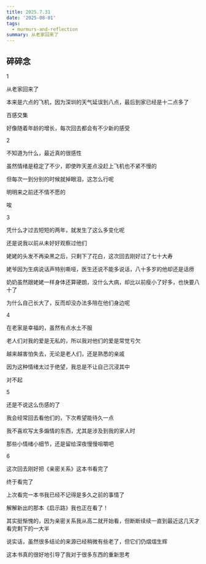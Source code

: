 ```yaml
---
title: 2025.7.31
date: '2025-08-01'
tags:
  - murmurs-and-reflection
summary: 从老家回来了
---
```

## 碎碎念
1

从老家回来了

本来是六点的飞机，因为深圳的天气延误到八点，最后到家已经是十二点多了

百感交集

好像随着年龄的增长，每次回去都会有不少新的感受

2

不知道为什么，最近真的很感性

虽然情绪是稳定了不少，即使昨天差点没赶上飞机也不紧不慢的

但每次一到分别的时候就掉眼泪，这怎么行呢

明明来之前还不情不愿的

唉

3

凭什么才过去短短的两年，就发生了这么多变化呢

还是说我以前从未好好观察过他们

姥姥的头发不再染黑之后，只剩下了花白，这次回去刚好过了七十大寿

姥爷因为生病说话声特别嘶哑，医生还说不能多说话，八十多岁的他却还是话痨

奶奶虽然跟姥姥一样身体还算硬朗，没什么大病，却比以前瘦小了好多，也快要八十了

为什么自己长大了，反而却没办法多陪在他们身边呢

4

在老家是幸福的，虽然有点水土不服

老人们对我的爱是无私的，所以我对他们的爱是常觉亏欠

越来越害怕失去，无论是老人们，还是熟悉的亲戚

因为这种情绪太过于绝望，我总是不让自己沉浸其中

对不起

5

还是不说这么伤感的了

我会经常回去看他们的，下次希望能待久一点

我不喜欢写太多煽情的东西，尤其是涉及到我的家人时

那些小情绪小细节，还是留给深夜慢慢咀嚼吧

6

这次回去刚好把《亲密关系》这本书看完了

终于看完了

上次看完一本书我已经不记得是多久之前的事情了

解解新出的那本《启示路》我也正在看了！

其实挺惭愧的，因为亲密关系我从高二就开始看，但断断续续一直到最近这几天才看完剩下的一大半

说实话，虽然很多结论的来源已经稍微有些老了，但它们仍熠熠生辉

这本书真的很好地引导了我对于很多东西的重新思考

